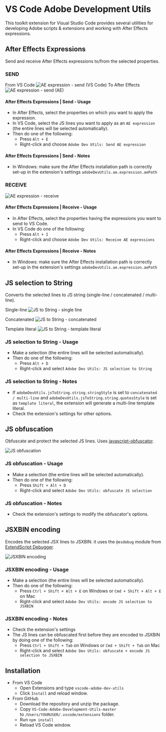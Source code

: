 # VS Code Adobe Development Utils

This toolkit extension for Visual Studio Code provides several utilities for developing Adobe scripts & extensions and working with After Effects expressions.

## After Effects Expressions

Send and receive After Effects expressions to/from the selected properties.

### SEND

From VS Code
![AE expression - send (VS Code)](https://raw.githubusercontent.com/alexmunteanu/VS-Code-Adobe-Development-Utils/master/images/vscode-adobe-dev-utils_ae_expression_01.gif?token=ACS446GMOMTSSQ3HBL4XX4TABGAXO)
To After Effects
![AE expression - send (AE)](https://raw.githubusercontent.com/alexmunteanu/VS-Code-Adobe-Development-Utils/master/images/vscode-adobe-dev-utils_ae_expression_02.gif?token=ACS446CGAH5ZNZ6BPQH5C5DABGA5A)

#### After Effects Expressions | Send - Usage

- In After Effects, select the properties on which you want to apply the expression.
- In VS Code, select the JS lines you want to apply as an `AE expression` (the entire lines will be selected automatically).
- Then do one of the following:
  - Press `Alt + E`
  - Right-click and choose `Adobe Dev Utils: Send AE expression`

#### After Effects Expressions | Send - Notes

- In Windows: make sure the After Effects installation path is correctly set-up in the extension's settings `adobeDevUtils.ae.expression.aePath`

### RECEIVE

![AE expression - receive](https://raw.githubusercontent.com/alexmunteanu/VS-Code-Adobe-Development-Utils/master/images/vscode-adobe-dev-utils_ae_expression_receive.gif?token=ACS446GPALAFBPU6NR4N5T3ABGFZ6)

#### After Effects Expressions | Receive - Usage

- In After Effects, select the properties having the expressions you want to send to VS Code.
- In VS Code do one of the following:
  - Press `Alt + I`
  - Right-click and choose `Adobe Dev Utils: Receive AE expressions`

#### After Effects Expressions | Receive - Notes

- In Windows: make sure the After Effects installation path is correctly set-up in the extension's settings `adobeDevUtils.ae.expression.aePath`

## JS selection to String

Converts the selected lines to JS string (single-line / concatenated / multi-line).

Single-line
![JS to String - single line](https://raw.githubusercontent.com/alexmunteanu/VS-Code-Adobe-Development-Utils/master/images/vscode-adobe-dev-utils_js_to_string_01.gif?token=ACS446GHOFRQHT36KVW6KLTABG3H2)

Concatenated
![JS to String - concatenated](https://raw.githubusercontent.com/alexmunteanu/VS-Code-Adobe-Development-Utils/master/images/vscode-adobe-dev-utils_js_to_string_02.gif?token=ACS446AWCHQ6DQHYCUJ223TABHDOY)

Template literal
![JS to String - template literal](https://raw.githubusercontent.com/alexmunteanu/VS-Code-Adobe-Development-Utils/master/images/vscode-adobe-dev-utils_js_to_string_03.gif?token=ACS446E2CQTTO2KAGHFWAJTABHDSI)

### JS selection to String - Usage

- Make a selection (the entire lines will be selected automatically).
- Then do one of the following:
  - Press `Alt + D`
  - Right-click and select `Adobe Dev Utils: JS selection to String`

### JS selection to String - Notes

- If `adobeDevUtils.jsToString.string.stringStyle` is set to `concatenated / multi-line` and `adobeDevUtils.jsToString.string.quotesStyle` is set as `template literal`, the extension will generate a multi-line template literal.
- Check the extension's settings for other options.

## JS obfuscation

Obfuscate and protect the selected JS lines. Uses [javascript-obfuscator](https://github.com/javascript-obfuscator/javascript-obfuscator).

![JS obfuscation](https://raw.githubusercontent.com/alexmunteanu/VS-Code-Adobe-Development-Utils/master/images/vscode-adobe-dev-utils_obfuscate.gif?token=ACS446A477US3PO3UBWLPLDABHFKO)

### JS obfuscation - Usage

- Make a selection (the entire lines will be selected automatically).
- Then do one of the following:
  - Press `Shift + Alt + D`
  - Right-click and select `Adobe Dev Utils: obfuscate JS selection`

### JS obfuscation - Notes

- Check the extension's settings to modify the obfuscator's options.

## JSXBIN encoding

Encodes the selected JSX lines to JSXBIN. it uses the `@esdebug` module from [ExtendScript Debugger](https://marketplace.visualstudio.com/items?itemName=Adobe.extendscript-debug).

![JSXBIN encoding](https://raw.githubusercontent.com/alexmunteanu/VS-Code-Adobe-Development-Utils/master/images/vscode-adobe-dev-utils_encode.gif?token=ACS446G2AH4A34QYZDYU5T3ABHGGM)

### JSXBIN encoding - Usage

- Make a selection (the entire lines will be selected automatically).
- Then do one of the following:
  - Press `Ctrl + Shift + Alt + E` on Windows or `Cmd + Shift + Alt + E` on Mac
  - Right-click and select `Adobe Dev Utils: encode JS selection to JSXBIN`

### JSXBIN encoding - Notes

- Check the extension's settings
- The JS lines can be obfuscated first before they are encoded to JSXBIN by doing one of the following:
  - Press `Ctrl + Shift + Tab` on Windows or `Cmd + Shift + Tab` on Mac
  - Right-click and select `Adobe Dev Utils: obfuscate + encode JS selection to JSXBIN`

## Installation

- From VS Code
  - Open Extensions and type `vscode-adobe-dev-utils`
  - Click `Install` and reload window.
- From GitHub
  - Download the repository and unzip the package.
  - Copy `VS-Code-Adobe-Development-Utils-master` to `/Users/YOURUSER/.vscode/extensions` folder.
  - Run `npm install`
  - Reload VS Code window.
